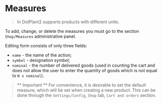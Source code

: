 # Measures

> In DotPlant2 supports products with different units.
  
  To add, change, or delete the measures you must go to the section `Shop/Measures` administrative panel.

Editing form consists of only three fields:

* `name` - the name of the action;
* `symbol` - designation symbol;
* `nominal` - the number of delivered goods (used in counting the cart and does not allow the user to enter the quantity of goods which is not equal to `N x nominal`).

> ** Important ** For convenience, it is desirable to set the default measure, which will be set when creating a new product. This can be done through the `Settings/Config`, `Shop` tab, `Cart and orders` section.